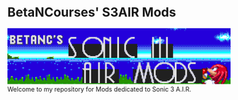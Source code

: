 # BetaNCourses' S3AIR Mods
![](Media/repobanner.png?raw=true)
Welcome to my repository for Mods dedicated to Sonic 3 A.I.R.
